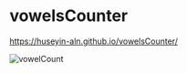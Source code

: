 # vowelsCounter
https://huseyin-aln.github.io/vowelsCounter/

![vowelCount](https://user-images.githubusercontent.com/101873227/174457480-5e09b038-7ac3-4681-81d3-56e8660f0aed.gif)
